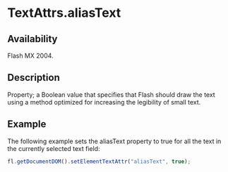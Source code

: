 # TextAttrs.aliasText

## Availability

Flash MX 2004.

## Description

Property; a Boolean value that specifies that Flash should draw the text using a method optimized for increasing the legibility of small text.

## Example

The following example sets the aliasText property to true for all the text in the currently selected text field:

```javascript
fl.getDocumentDOM().setElementTextAttr("aliasText", true);
```
